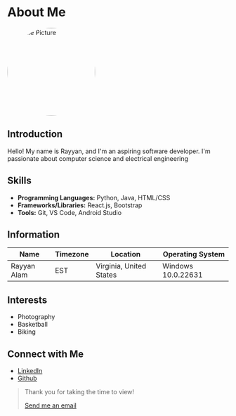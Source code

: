 # About Me

<img src="https://media.licdn.com/dms/image/D4E03AQEx8U6taceLjA/profile-displayphoto-shrink_800_800/0/1684198610008?e=2147483647&v=beta&t=rNypssHeehulpBO4vLvLPf2c_faytHct9zEDWOVLCmc" alt="Profile Picture" style="border-radius: 50%; width: 200px; height: 200px;">

## Introduction

Hello! My name is Rayyan, and I'm an aspiring software developer. I'm passionate about computer science and electrical engineering

## Skills

- **Programming Languages:** Python, Java, HTML/CSS
- **Frameworks/Libraries:** React.js, Bootstrap
- **Tools:** Git, VS Code, Android Studio

## Information

| Name                | Timezone | Location | Operating System     |
|-----------------------|---------------------|----------|----------|
| Rayyan Alam   | EST | Virginia, United States   | Windows 10.0.22631|

## Interests

- Photography
- Basketball
- Biking

## Connect with Me

- [LinkedIn](https://www.linkedin.com/in/rayyan-alam-a2349324b/)
- [Github](https://github.com/rlam20)

> Thank you for taking the time to view!
> 
> [Send me an email](mailto:ute2br@virginia.edu)

